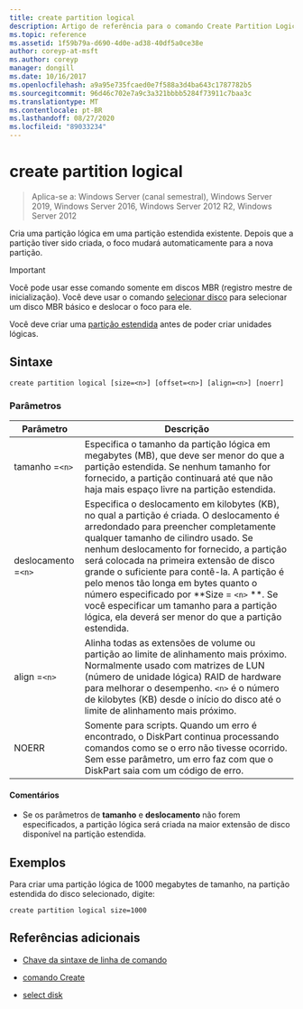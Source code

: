 ```yaml
---
title: create partition logical
description: Artigo de referência para o comando Create Partition Logical, que cria uma partição lógica em uma partição estendida existente.
ms.topic: reference
ms.assetid: 1f59b79a-d690-4d0e-ad38-40df5a0ce38e
author: coreyp-at-msft
ms.author: coreyp
manager: dongill
ms.date: 10/16/2017
ms.openlocfilehash: a9a95e735fcaed0e7f588a3d4ba643c1787782b5
ms.sourcegitcommit: 96d46c702e7a9c3a321bbbb5284f73911c7baa3c
ms.translationtype: MT
ms.contentlocale: pt-BR
ms.lasthandoff: 08/27/2020
ms.locfileid: "89033234"
---
```

# <a name="create-partition-logical"></a>create partition logical

> Aplica-se a: Windows Server (canal semestral), Windows Server 2019, Windows Server 2016, Windows Server 2012 R2, Windows Server 2012

Cria uma partição lógica em uma partição estendida existente. Depois que a partição tiver sido criada, o foco mudará automaticamente para a nova partição.

>[!IMPORTANT]
> Você pode usar esse comando somente em discos MBR (registro mestre de inicialização). Você deve usar o comando [selecionar disco](select-disk.md) para selecionar um disco MBR básico e deslocar o foco para ele.
>
> Você deve criar uma [partição estendida](create-partition-extended.md) antes de poder criar unidades lógicas.

## <a name="syntax"></a>Sintaxe

```
create partition logical [size=<n>] [offset=<n>] [align=<n>] [noerr]
```

### <a name="parameters"></a>Parâmetros

| Parâmetro | Descrição |
| --------- | ----------- |
| tamanho =`<n>` | Especifica o tamanho da partição lógica em megabytes (MB), que deve ser menor do que a partição estendida. Se nenhum tamanho for fornecido, a partição continuará até que não haja mais espaço livre na partição estendida. |
| deslocamento =`<n>` | Especifica o deslocamento em kilobytes (KB), no qual a partição é criada. O deslocamento é arredondado para preencher completamente qualquer tamanho de cilindro usado. Se nenhum deslocamento for fornecido, a partição será colocada na primeira extensão de disco grande o suficiente para contê-la. A partição é pelo menos tão longa em bytes quanto o número especificado por **Size = `<n>` **. Se você especificar um tamanho para a partição lógica, ela deverá ser menor do que a partição estendida. |
| align =`<n>` | Alinha todas as extensões de volume ou partição ao limite de alinhamento mais próximo. Normalmente usado com matrizes de LUN (número de unidade lógica) RAID de hardware para melhorar o desempenho. `<n>` é o número de kilobytes (KB) desde o início do disco até o limite de alinhamento mais próximo. |
| NOERR | Somente para scripts. Quando um erro é encontrado, o DiskPart continua processando comandos como se o erro não tivesse ocorrido. Sem esse parâmetro, um erro faz com que o DiskPart saia com um código de erro. |

#### <a name="remarks"></a>Comentários

- Se os parâmetros de **tamanho** e **deslocamento** não forem especificados, a partição lógica será criada na maior extensão de disco disponível na partição estendida.

## <a name="examples"></a>Exemplos

Para criar uma partição lógica de 1000 megabytes de tamanho, na partição estendida do disco selecionado, digite:

```
create partition logical size=1000
```

## <a name="additional-references"></a>Referências adicionais

- [Chave da sintaxe de linha de comando](command-line-syntax-key.md)

- [comando Create](create.md)

- [select disk](select-disk.md)
